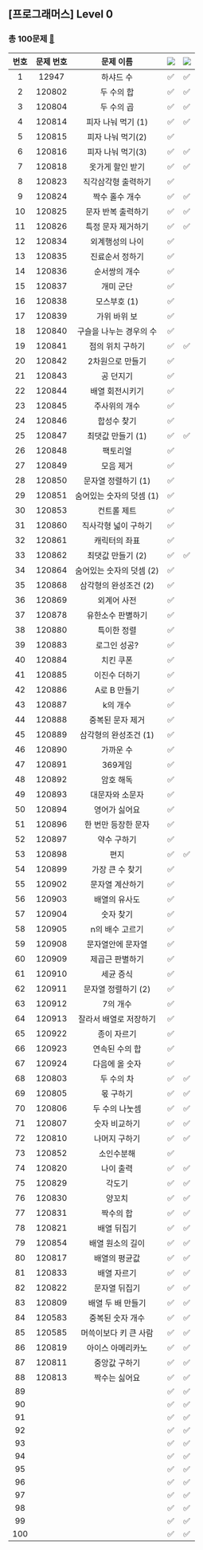 ## [프로그래머스] Level 0
### 총 100문제 [🔗](https://school.programmers.co.kr/learn/challenges?order=acceptance_desc&levels=0&languages=python3%2Cswift&page=1)

|번호|문제 번호|문제 이름|<img src="https://img.shields.io/badge/Python-3766AB?style=flat-square&logo=Python&logoColor=white"/></a> |<img src="https://img.shields.io/badge/Swift-F05138?style=flat-square&logo=Swift&logoColor=white"/></a>|
|:-----:|:-----:|:-----:|:-----:|:-----:|
|1|12947|하샤드 수|✅|✅|
|2|120802|두 수의 합|✅|✅|
|3|120804|두 수의 곱|✅|✅|
|4|120814|피자 나눠 먹기 (1)|✅|✅|
|5|120815|피자 나눠 먹기(2)|✅||
|6|120816|피자 나눠 먹기(3)|✅|✅|
|7|120818|옷가게 할인 받기|✅|✅|
|8|120823|직각삼각형 출력하기|✅||
|9|120824|짝수 홀수 개수|✅|✅|
|10|120825|문자 반복 출력하기|✅|✅|
|11|120826|특정 문자 제거하기|✅|✅|
|12|120834|외계행성의 나이|✅||
|13|120835|진료순서 정하기|✅||
|14|120836|순서쌍의 개수|✅||
|15|120837|개미 군단|✅||
|16|120838|모스부호 (1)|✅||
|17|120839|가위 바위 보|✅||
|18|120840|구슬을 나누는 경우의 수|✅||
|19|120841|점의 위치 구하기|✅|✅|
|20|120842|2차원으로 만들기|✅||
|21|120843|공 던지기|✅||
|22|120844|배열 회전시키기|✅||
|23|120845|주사위의 개수|✅||
|24|120846|합성수 찾기|✅||
|25|120847|최댓값 만들기 (1)|✅|✅|
|26|120848|팩토리얼|✅||
|27|120849|모음 제거|✅||
|28|120850|문자열 정렬하기 (1)|✅||
|29|120851|숨어있는 숫자의 덧셈 (1)|✅||
|30|120853|컨트롤 제트|✅||
|31|120860|직사각형 넓이 구하기|✅||
|32|120861|캐릭터의 좌표|✅||
|33|120862|최댓값 만들기 (2)|✅|✅|
|34|120864|숨어있는 숫자의 덧셈 (2)|✅||
|35|120868|삼각형의 완성조건 (2)|✅||
|36|120869|외계어 사전|✅||
|37|120878|유한소수 판별하기|✅||
|38|120880|특이한 정렬|✅||
|39|120883|로그인 성공?|✅||
|40|120884|치킨 쿠폰|✅||
|41|120885|이진수 더하기|✅||
|42|120886|A로 B 만들기|✅||
|43|120887|k의 개수|✅||
|44|120888|중복된 문자 제거|✅||
|45|120889|삼각형의 완성조건 (1)|✅||
|46|120890|가까운 수|✅||
|47|120891|369게임|✅||
|48|120892|암호 해독|✅||
|49|120893|대문자와 소문자|✅||
|50|120894|영어가 싫어요|✅||
|51|120896|한 번만 등장한 문자|✅||
|52|120897|약수 구하기|✅||
|53|120898|편지|✅|✅|
|54|120899|가장 큰 수 찾기|✅||
|55|120902|문자열 계산하기|✅||
|56|120903|배열의 유사도|✅||
|57|120904|숫자 찾기|✅||
|58|120905|n의 배수 고르기|✅||
|59|120908|문자열안에 문자열|✅||
|60|120909|제곱근 판별하기|✅||
|61|120910|세균 증식|✅||
|62|120911|문자열 정렬하기 (2)|✅||
|63|120912|7의 개수|✅||
|64|120913|잘라서 배열로 저장하기|✅||
|65|120922|종이 자르기|✅||
|66|120923|연속된 수의 합|✅||
|67|120924|다음에 올 숫자|✅||
|68|120803|두 수의 차|✅|✅|
|69|120805|몫 구하기|✅|✅|
|70|120806|두 수의 나눗셈|✅|✅|
|71|120807|숫자 비교하기|✅|✅|
|72|120810|나머지 구하기|✅|✅|
|73|120852|소인수분해|✅||
|74|120820|나이 출력|✅|✅|
|75|120829|각도기|✅|✅|
|76|120830|양꼬치|✅|✅|
|77|120831|짝수의 합|✅|✅|
|78|120821|배열 뒤집기|✅|✅|
|79|120854|배열 원소의 길이|✅|✅|
|80|120817|배열의 평균값|✅|✅|
|81|120833|배열 자르기|✅|✅|
|82|120822|문자열 뒤집기|✅|✅|
|83|120809|배열 두 배 만들기|✅|✅|
|84|120583|중복된 숫자 개수|✅|✅|
|85|120585|머쓱이보다 키 큰 사람|✅|✅|
|86|120819|아이스 아메리카노|✅|✅|
|87|120811|중앙값 구하기|✅|✅|
|88|120813|짝수는 싫어요|✅|✅|
|89|||✅|✅|
|90|||✅|✅|
|91|||✅|✅|
|92|||✅|✅|
|93|||✅|✅|
|94|||✅|✅|
|95|||✅|✅|
|96|||✅|✅|
|97|||✅|✅|
|98|||✅|✅|
|99|||✅|✅|
|100|||✅|✅|
